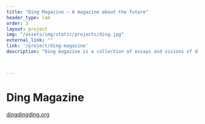 ```yaml
---
title: "Ding Magazine – A magazine about the future"
header_type: lab
order: 3
layout: project
img: "/assets/img/static/projects/ding.jpg"
external_link: ""
link: '/project/ding-magazine'
description: "Ding magazine is a collection of essays and visions of different futures. Artists, technologists, designers and many others contributed to this edition of the magazine. Ding was developed in collaboration with the Mozilla Foundation."



---
```

<h1>Ding Magazine</h1>
<p></p>
<p><a href="http://dingdingding.org">dingdingding.org</a></p>






